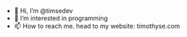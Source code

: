 - 👋 Hi, I’m @timsedev
- 👀 I’m interested in programming
- 📫 How to reach me. head to my website: timothyse.com
